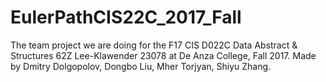 # EulerPathCIS22C_2017_Fall
The team project we are doing for the F17 CIS D022C Data Abstract &amp; Structures 62Z Lee-Klawender 23078 at De Anza College, Fall 2017. Made by Dmitry Dolgopolov, Dongbo Liu, Mher Torjyan, Shiyu Zhang.
